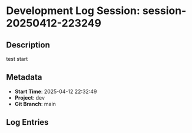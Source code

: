# Development Log Session: session-20250412-223249

## Description

test start

## Metadata

- **Start Time**: 2025-04-12 22:32:49
- **Project**: dev
- **Git Branch**: main

## Log Entries
